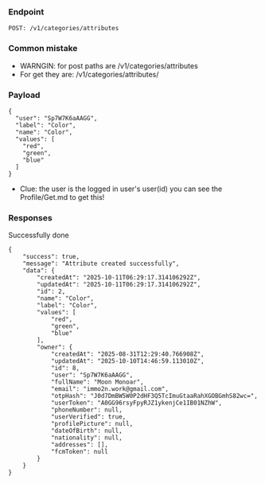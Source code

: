 ### Endpoint
```
POST: /v1/categories/attributes
```

### Common mistake
- WARNGIN: for post paths are /v1/categories/attributes
- For get they are: /v1/categories/attributes/

### Payload
```
{
  "user": "Sp7W7K6aAAGG",
  "label": "Color",
  "name": "Color",
  "values": [
    "red",
    "green",
    "blue"
  ]
}
```

- Clue: the user is the logged in user's user(id) you can see the Profile/Get.md to get this!

### Responses
Successfully done
```
{
    "success": true,
    "message": "Attribute created successfully",
    "data": {
        "createdAt": "2025-10-11T06:29:17.314106292Z",
        "updatedAt": "2025-10-11T06:29:17.314106292Z",
        "id": 2,
        "name": "Color",
        "label": "Color",
        "values": [
            "red",
            "green",
            "blue"
        ],
        "owner": {
            "createdAt": "2025-08-31T12:29:40.766908Z",
            "updatedAt": "2025-10-10T14:46:59.113010Z",
            "id": 8,
            "user": "Sp7W7K6aAAGG",
            "fullName": "Moon Monoar",
            "email": "immo2n.work@gmail.com",
            "otpHash": "J0d7DmBW5W0P2dHF3Q5TcImuGtaaRahXGOBGmhS82wc=",
            "userToken": "A0GG96rsyFpyRJZ1ykenjCe1IB01NZhW",
            "phoneNumber": null,
            "userVerified": true,
            "profilePicture": null,
            "dateOfBirth": null,
            "nationality": null,
            "addresses": [],
            "fcmToken": null
        }
    }
}